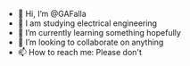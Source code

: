 - 👋 Hi, I’m @GAFalla
- 👀 I am studying electrical engineering
- 🌱 I’m currently learning something hopefully
- 💞️ I’m looking to collaborate on anything
- 📫 How to reach me: Please don't

<!---
GAFalla/GAFalla is a ✨ special ✨ repository because its `README.md` (this file) appears on your GitHub profile.
You can click the Preview link to take a look at your changes.
--->
